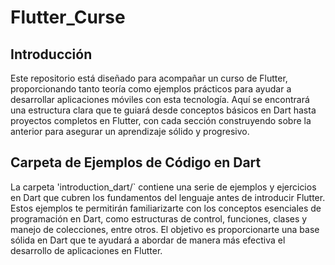 # Flutter_Curse

## Introducción

Este repositorio está diseñado para acompañar un curso de Flutter, proporcionando tanto teoría como ejemplos prácticos para ayudar a desarrollar aplicaciones móviles con esta tecnología. Aquí se encontrará una estructura clara que te guiará desde conceptos básicos en Dart hasta proyectos completos en Flutter, con cada sección construyendo sobre la anterior para asegurar un aprendizaje sólido y progresivo.

## Carpeta de Ejemplos de Código en Dart

La carpeta 'introduction_dart/` contiene una serie de ejemplos y ejercicios en Dart que cubren los fundamentos del lenguaje antes de introducir Flutter. Estos ejemplos te permitirán familiarizarte con los conceptos esenciales de programación en Dart, como estructuras de control, funciones, clases y manejo de colecciones, entre otros. El objetivo es proporcionarte una base sólida en Dart que te ayudará a abordar de manera más efectiva el desarrollo de aplicaciones en Flutter.